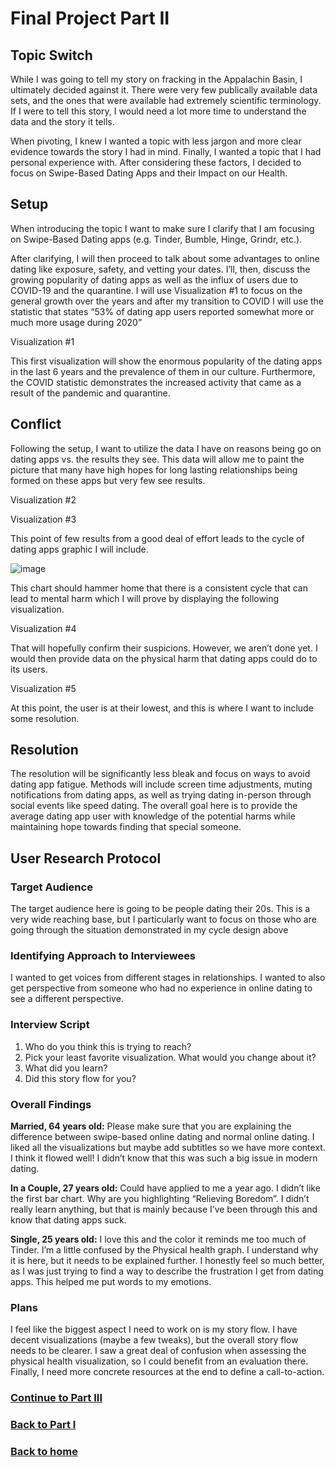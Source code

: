# Final Project Part II

## Topic Switch
While I was going to tell my story on fracking in the Appalachin Basin, I ultimately decided against it. There were very few publically available data sets, and the ones that were available had extremely scientific terminology. If I were to tell this story, I would need a lot more time to understand the data and the story it tells.

When pivoting, I knew I wanted a topic with less jargon and more clear evidence towards the story I had in mind. Finally, I wanted a topic that I had personal experience with. After considering these factors, I decided to focus on Swipe-Based Dating Apps and their Impact on our Health.

## Setup
When introducing the topic I want to make sure I clarify that I am focusing on Swipe-Based Dating apps (e.g. Tinder, Bumble, Hinge, Grindr, etc.). 

After clarifying, I will then proceed to talk about some advantages to online dating like exposure, safety, and vetting your dates. I’ll, then, discuss the growing popularity of dating apps as well as the influx of users due to COVID-19 and the quarantine. I will use Visualization #1 to focus on the general growth over the years and after my transition to COVID I will use the statistic that states “53% of dating app users reported somewhat more or much more usage during 2020”


Visualization #1
<div class="flourish-embed flourish-chart" data-src="visualisation/11386604"><script src="https://public.flourish.studio/resources/embed.js"></script></div>
This first visualization will show the enormous popularity of the dating apps in the last 6 years and the prevalence of them in our culture. Furthermore, the COVID statistic demonstrates the increased activity that came as a result of the pandemic and quarantine.

## Conflict ##
Following the setup, I want to utilize the data I have on reasons being go on dating apps vs. the results they see. This data will allow me to paint the picture that many have high hopes for long lasting relationships being formed on these apps but very few see results.


Visualization #2
<div class="flourish-embed flourish-hierarchy" data-src="visualisation/11384044"><script src="https://public.flourish.studio/resources/embed.js"></script>
</div>


Visualization #3
<div class="flourish-embed flourish-hierarchy" data-src="visualisation/11384439"><script src="https://public.flourish.studio/resources/embed.js"></script></div>

This point of few results from a good deal of effort leads to the cycle of dating apps graphic I will include. 


![image](https://user-images.githubusercontent.com/112968634/194205332-66cb3a47-e2c2-43f4-987b-24f7222e3e81.png)


This chart should hammer home that there is a consistent cycle that can lead to mental harm which I will prove by displaying the following visualization.


Visualization #4
<div class="flourish-embed flourish-radar" data-src="visualisation/11384695"><script src="https://public.flourish.studio/resources/embed.js"></script></div>
That will hopefully confirm their suspicions. However, we aren’t done yet. I would then provide data on the physical harm that dating apps could do to its users.


Visualization #5
<div class="flourish-embed flourish-radar" data-src="visualisation/11384801"><script src="https://public.flourish.studio/resources/embed.js"></script></div>
At this point, the user is at their lowest, and this is where I want to include some resolution.

## Resolution
The resolution will be significantly less bleak and focus on ways to avoid dating app fatigue. Methods will include screen time adjustments, muting notifications from dating apps, as well as trying dating in-person through social events like speed dating. The overall goal here is to provide the average dating app user with knowledge of the potential harms while maintaining hope towards finding that special someone.

## User Research Protocol
### Target Audience

The target audience here is going to be people dating their 20s. This is a very wide reaching base, but I particularly want to focus on those who are going through the situation demonstrated in my cycle design above

### Identifying Approach to Interviewees ###
I wanted to get voices from different stages in relationships. I wanted to also get perspective from someone who had no experience in online dating to see a different perspective.

### Interview Script
1. Who do you think this is trying to reach?
2. Pick your least favorite visualization. What would you change about it?
3. What did you learn?
4. Did this story flow for you?

### Overall Findings
**Married, 64 years old:**
Please make sure that you are explaining the difference between swipe-based online dating and normal online dating. I liked all the visualizations but maybe add subtitles so we have more context. I think it flowed well! I didn’t know that this was such a big issue in modern dating.

**In a Couple, 27 years old:**
Could have applied to me a year ago. I didn’t like the first bar chart. Why are you highlighting “Relieving Boredom”. I didn’t really learn anything, but that is mainly because I’ve been through this and know that dating apps suck.

**Single, 25 years old:**
I love this and the color it reminds me too much of Tinder. I’m a little confused by the Physical health graph. I understand why it is here, but it needs to be explained further. I honestly feel so much better, as I was just trying to find a way to describe the frustration I get from dating apps. This helped me put words to my emotions.

### Plans
I feel like the biggest aspect I need to work on is my story flow. I have decent visualizations (maybe a few tweaks), but the overall story flow needs to be clearer. I saw a great deal of confusion when assessing the physical health visualization, so I could benefit from an evaluation there. Finally, I need more concrete resources at the end to define a call-to-action.

### [Continue to Part III](/finalproject_pt3.md)
### [Back to Part I](/finalproject_pt1.md)
### [Back to home](https://reedcallan.github.io/Telling-Stories-with-Data/)
